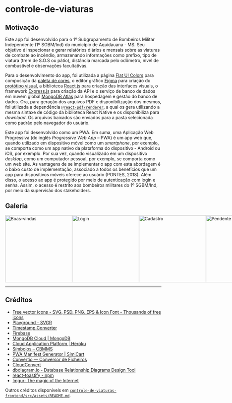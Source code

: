 # controle-de-viaturas

## Motivação

Este app foi desenvolvido para o 1º Subgrupamento de Bombeiros Militar Independente (1º SGBM/Ind) do município de Aquidauana - MS. Seu objetivo é inspecionar e gerar relatórios diários e mensais sobre as viaturas de combate ao incêndio, armazenando informações como prefixo, tipo de viatura (trem de S.O.S ou pátio), distância marcada pelo odômetro, nível de combustível e observações facultativas.

Para o desenvolvimento do app, foi utilizada a página [Flat UI Colors](https://flatuicolors.com/) para composição da [paleta de cores](./controle-de-viaturas-frontend/src/App.css), o editor gráfico [Figma](https://figma.com/) para criação do [protótipo visual](https://figma.fun/L1OsQL), a biblioteca [React.js](https://pt-br.reactjs.org/) para criação das interfaces visuais, o framework [Express.js](https://expressjs.com/pt-br/) para criação da API e o serviço de banco de dados em nuvem global [MongoDB Atlas](https://cloud.mongodb.com/) para hospedagem e gestão do banco de dados. Ora, para geração dos arquivos PDF e disponibilização dos mesmos, foi utilizada a dependência [`@react-pdf/renderer`](https://react-pdf.org/), a qual os gera utilizando a mesma sintaxe de código da biblioteca React Native e os disponibiliza para _download_. Os arquivos baixados são enviados para a pasta selecionada como padrão pelo navegador do usuário.

Este app foi desenvolvido como um PWA. Em suma, uma Aplicação Web Progressiva (do inglês _Progressive Web App_ – PWA) é um app web que, quando utilizado em dispositivo móvel como um _smartphone_, por exemplo, se comporta como um app nativo da plataforma do dispositivo - Android ou iOS, por exemplo. Por sua vez, quando visualizado em um dispositivo _desktop_, como um computador pessoal, por exemplo, se comporta como um web site. As vantagens de se implementar o app com esta abordagem é o baixo custo de implementação, associado a todos os benefícios que um app para dispositivos móveis oferece ao usuário (PONTES, 2018). Além disso, o acesso ao app é protegido por meio de autenticação com login e senha. Assim, o acesso é restrito aos bombeiros militares do 1º SGBM/Ind, por meio da supervisão dos stakeholders.

## Galeria

<div style="flex-direction: row; display: flex;">
  <img width="216px" src="https://i.imgur.com/npKhaQ6.png" alt="Boas-vindas" />
  <img width="216px" src="https://i.imgur.com/orYU7Hh.png" alt="Login" />
  <img width="216px" src="https://i.imgur.com/8mxy6GP.png" alt="Cadastro" />
  <img width="216px" src="https://i.imgur.com/VZ9lIH4.png" alt="Pendente" />
  <img width="216px" src="https://i.imgur.com/T9qEGpe.png" alt="Tipos de viatura" />
  <img width="216px" src="https://i.imgur.com/OqwkzYb.png" alt="Formulário das viaturas" />
  <img width="216px" src="https://i.imgur.com/EmLKdFv.png" alt="Filtro do nível de combustível" />
  <img width="216px" src="https://i.imgur.com/zBc22Lw.png" alt="Modal de adicionar uma viatura" />
  <img width="216px" src="https://i.imgur.com/PGip8c1.png" alt="Edição de uma viatura" />
  <img width="216px" src="https://i.imgur.com/JmbHgOc.png" alt="Modal de editar o nível de combustível" />
  <img width="216px" src="https://i.imgur.com/E8xoGsX.png" alt="Modal de editar o tipo de viatura" />
  <img width="216px" src="https://i.imgur.com/SVzovZJ.png" alt="Modal de deletar uma viatura" />
  <img width="216px" src="https://i.imgur.com/ClqmSa9.png" alt="Edição das credenciais" />
  <img width="216px" src="https://i.imgur.com/5m89yO1.png" alt="Histórico sem registros" />
  <img width="216px" src="https://i.imgur.com/rLwwMCQ.png" alt="Registro listado minimizado" />
  <img width="216px" src="https://i.imgur.com/TAYbxS0.png" alt="Registro listado maximizado" />
  <img width="216px" src="https://i.imgur.com/TvgGWly.png" alt="Sem solicitações" />
  <img width="216px" src="https://i.imgur.com/ycvKoY9.png" alt="Solicitação listada" />
  <img width="216px" src="https://i.imgur.com/PFrRC0T.png" alt="Modal de aprovar um usuário" />
  <img width="216px" src="https://i.imgur.com/ytTabWr.png" alt="Sem militares" />
  <img width="216px" src="https://i.imgur.com/eTWKzKl.png" alt="Usuário listado" />
  <img width="216px" src="https://i.imgur.com/UyaxxUs.png" alt="Administrador listado" />
  <img width="216px" src="https://i.imgur.com/cLP1WEO.png" alt="Modal de editar as permissões de um usuário" />
  <img width="216px" src="https://i.imgur.com/UkFAWew.png" alt="Modal de editar as permissões de um administrador" />
  <img width="216px" src="https://i.imgur.com/Qn94Dmy.png" alt="Menu lateral com solicitações pendentes" />
</div>

---

## Créditos

- [Free vector icons - SVG, PSD, PNG, EPS & Icon Font - Thousands of free icons](https://www.flaticon.com/)
- [Playground - SVGR](https://react-svgr.com/playground/)
- [Timestamp Converter](https://www.timestamp-converter.com/)
- [Firebase](https://firebase.google.com/?hl=pt-br)
- [MongoDB Cloud | MongoDB](https://www.mongodb.com/cloud)
- [Cloud Application Platform | Heroku](https://www.heroku.com/)
- [Símbolos – CBMMS](https://www.bombeiros.ms.gov.br/simbolos/)
- [PWA Manifest Generator | SimiCart](https://www.simicart.com/manifest-generator.html/)
- [Convertio — Conversor de Ficheiros](https://convertio.co/pt/)
- [CloudConvert](https://cloudconvert.com/)
- [dbdiagram.io - Database Relationship Diagrams Design Tool](https://dbdiagram.io/home)
- [react-toastify - npm](https://www.npmjs.com/package/react-toastify)
- [Imgur: The magic of the Internet](https://imgur.com/)

Outros créditos disponívels em [`controle-de-viaturas-frontend/src/assets/README.md`](./controle-de-viaturas-frontend/src/assets/README.md).

